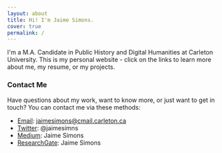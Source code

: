 ```yaml
---
layout: about
title: Hi! I'm Jaime Simons.
cover: true
permalink: /
---
```


<style>
@media ( max-width : 800px) {
    .resize1 {
        width: 150px !important;
    }
    .resize2 {
        display: none !important;
    }
}
</style>

I'm a M.A. Candidate in Public History and Digital Humanities at Carleton University. This is my personal website - click on the links to learn more about me, my resume, or my projects. 

### Contact Me
Have questions about my work, want to know more, or just want to get in touch? You can contact me via these methods:

* [Email](mailto:jaimesimons@cmail.carleton.ca): jaimesimons@cmail.carleton.ca
* [Twitter](https://twitter.com/jaimesimns): @jaimesimns
* [Medium](https://medium.com/@jaime.simons): Jaime Simons
* [ResearchGate](https://www.researchgate.net/profile/Jaime_Simons): Jaime Simons

